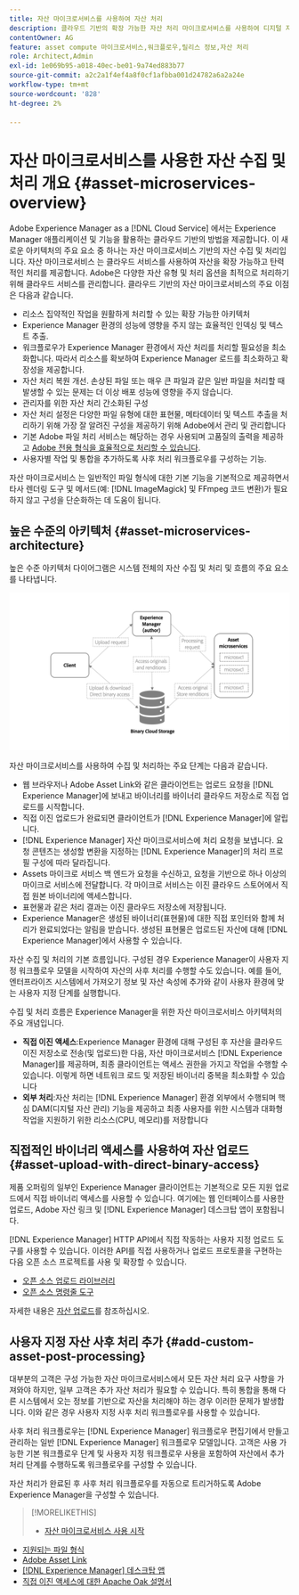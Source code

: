 ```yaml
---
title: 자산 마이크로서비스를 사용하여 자산 처리
description: 클라우드 기반의 확장 가능한 자산 처리 마이크로서비스를 사용하여 디지털 자산을 처리합니다.
contentOwner: AG
feature: asset compute 마이크로서비스,워크플로우,릴리스 정보,자산 처리
role: Architect,Admin
exl-id: 1e069b95-a018-40ec-be01-9a74ed883b77
source-git-commit: a2c2a1f4ef4a8f0cf1afbba001d24782a6a2a24e
workflow-type: tm+mt
source-wordcount: '828'
ht-degree: 2%

---
```


# 자산 마이크로서비스를 사용한 자산 수집 및 처리 개요 {#asset-microservices-overview}

Adobe Experience Manager as a [!DNL Cloud Service] 에서는 Experience Manager 애플리케이션 및 기능을 활용하는 클라우드 기반의 방법을 제공합니다. 이 새로운 아키텍처의 주요 요소 중 하나는 자산 마이크로서비스 기반의 자산 수집 및 처리입니다. 자산 마이크로서비스 는 클라우드 서비스를 사용하여 자산을 확장 가능하고 탄력적인 처리를 제공합니다. Adobe은 다양한 자산 유형 및 처리 옵션을 최적으로 처리하기 위해 클라우드 서비스를 관리합니다. 클라우드 기반의 자산 마이크로서비스의 주요 이점은 다음과 같습니다.

* 리소스 집약적인 작업을 원활하게 처리할 수 있는 확장 가능한 아키텍처
* Experience Manager 환경의 성능에 영향을 주지 않는 효율적인 인덱싱 및 텍스트 추출.
* 워크플로우가 Experience Manager 환경에서 자산 처리를 처리할 필요성을 최소화합니다. 따라서 리소스를 확보하여 Experience Manager 로드를 최소화하고 확장성을 제공합니다.
* 자산 처리 복원 개선. 손상된 파일 또는 매우 큰 파일과 같은 일반 파일을 처리할 때 발생할 수 있는 문제는 더 이상 배포 성능에 영향을 주지 않습니다.
* 관리자를 위한 자산 처리 간소화된 구성
* 자산 처리 설정은 다양한 파일 유형에 대한 표현물, 메타데이터 및 텍스트 추출을 처리하기 위해 가장 잘 알려진 구성을 제공하기 위해 Adobe에서 관리 및 관리합니다
* 기본 Adobe 파일 처리 서비스는 해당하는 경우 사용되며 고품질의 출력을 제공하고 [Adobe 전용 형식을 효율적으로 처리할 수 있습니다](file-format-support.md).
* 사용자별 작업 및 통합을 추가하도록 사후 처리 워크플로우를 구성하는 기능.

자산 마이크로서비스 는 일반적인 파일 형식에 대한 기본 기능을 기본적으로 제공하면서 타사 렌더링 도구 및 메서드(예: [!DNL ImageMagick] 및 FFmpeg 코드 변환)가 필요하지 않고 구성을 단순화하는 데 도움이 됩니다.

## 높은 수준의 아키텍처 {#asset-microservices-architecture}

높은 수준 아키텍처 다이어그램은 시스템 전체의 자산 수집 및 처리 및 흐름의 주요 요소를 나타냅니다.

<!-- Proposed DRAFT diagram for asset microservices overview - see section "Asset processing - high-level diagram" in the PPTX deck

https://adobe-my.sharepoint.com/personal/gklebus_adobe_com/_layouts/15/guestaccess.aspx?guestaccesstoken=jexDC5ZnepXSt6dTPciH66TzckS1BPEfdaZuSgHugL8%3D&docid=2_1ec37f0bd4cc74354b4f481cd420e07fc&rev=1&e=CdgElS
-->

![자산 마이크로서비스를 사용한 자산 수집 및 ](assets/asset-microservices-overview.png "처리자산 마이크로서비스를 사용한 자산 수집 및 처리")

자산 마이크로서비스를 사용하여 수집 및 처리하는 주요 단계는 다음과 같습니다.

* 웹 브라우저나 Adobe Asset Link와 같은 클라이언트는 업로드 요청을 [!DNL Experience Manager]에 보내고 바이너리를 바이너리 클라우드 저장소로 직접 업로드를 시작합니다.
* 직접 이진 업로드가 완료되면 클라이언트가 [!DNL Experience Manager]에 알립니다.
* [!DNL Experience Manager] 자산 마이크로서비스에 처리 요청을 보냅니다. 요청 콘텐츠는 생성할 변환을 지정하는 [!DNL Experience Manager]의 처리 프로필 구성에 따라 달라집니다.
* Assets 마이크로 서비스 백 엔드가 요청을 수신하고, 요청을 기반으로 하나 이상의 마이크로 서비스에 전달합니다. 각 마이크로 서비스는 이진 클라우드 스토어에서 직접 원본 바이너리에 액세스합니다.
* 표현물과 같은 처리 결과는 이진 클라우드 저장소에 저장됩니다.
* Experience Manager은 생성된 바이너리(표현물)에 대한 직접 포인터와 함께 처리가 완료되었다는 알림을 받습니다. 생성된 표현물은 업로드된 자산에 대해 [!DNL Experience Manager]에서 사용할 수 있습니다.

자산 수집 및 처리의 기본 흐름입니다. 구성된 경우 Experience Manager이 사용자 지정 워크플로우 모델을 시작하여 자산의 사후 처리를 수행할 수도 있습니다. 예를 들어, 엔터프라이즈 시스템에서 가져오기 정보 및 자산 속성에 추가와 같이 사용자 환경에 맞는 사용자 지정 단계를 실행합니다.

수집 및 처리 흐름은 Experience Manager을 위한 자산 마이크로서비스 아키텍처의 주요 개념입니다.

* **직접 이진 액세스**:Experience Manager 환경에 대해 구성된 후 자산을 클라우드 이진 저장소로 전송(및 업로드)한 다음, 자산 마이크로서비스 [!DNL Experience Manager]를 제공하며, 최종 클라이언트는 액세스 권한을 가지고 작업을 수행할 수 있습니다. 이렇게 하면 네트워크 로드 및 저장된 바이너리 중복을 최소화할 수 있습니다
* **외부 처리**:자산 처리는  [!DNL Experience Manager] 환경 외부에서 수행되며 핵심 DAM(디지털 자산 관리) 기능을 제공하고 최종 사용자를 위한 시스템과 대화형 작업을 지원하기 위한 리소스(CPU, 메모리)를 저장합니다

## 직접적인 바이너리 액세스를 사용하여 자산 업로드 {#asset-upload-with-direct-binary-access}

제품 오퍼링의 일부인 Experience Manager 클라이언트는 기본적으로 모든 지원 업로드에서 직접 바이너리 액세스를 사용할 수 있습니다. 여기에는 웹 인터페이스를 사용한 업로드, Adobe 자산 링크 및 [!DNL Experience Manager] 데스크탑 앱이 포함됩니다.

[!DNL Experience Manager] HTTP API에서 직접 작동하는 사용자 지정 업로드 도구를 사용할 수 있습니다. 이러한 API를 직접 사용하거나 업로드 프로토콜을 구현하는 다음 오픈 소스 프로젝트를 사용 및 확장할 수 있습니다.

* [오픈 소스 업로드 라이브러리](https://github.com/adobe/aem-upload)
* [오픈 소스 명령줄 도구](https://github.com/adobe/aio-cli-plugin-aem)

자세한 내용은 [자산 업로드](add-assets.md)를 참조하십시오.

## 사용자 지정 자산 사후 처리 추가 {#add-custom-asset-post-processing}

대부분의 고객은 구성 가능한 자산 마이크로서비스에서 모든 자산 처리 요구 사항을 가져와야 하지만, 일부 고객은 추가 자산 처리가 필요할 수 있습니다. 특히 통합을 통해 다른 시스템에서 오는 정보를 기반으로 자산을 처리해야 하는 경우 이러한 문제가 발생합니다. 이와 같은 경우 사용자 지정 사후 처리 워크플로우를 사용할 수 있습니다.

사후 처리 워크플로우는 [!DNL Experience Manager] 워크플로우 편집기에서 만들고 관리하는 일반 [!DNL Experience Manager] 워크플로우 모델입니다. 고객은 사용 가능한 기본 워크플로우 단계 및 사용자 지정 워크플로우 사용을 포함하여 자산에서 추가 처리 단계를 수행하도록 워크플로우를 구성할 수 있습니다.

자산 처리가 완료된 후 사후 처리 워크플로우를 자동으로 트리거하도록 Adobe Experience Manager을 구성할 수 있습니다.

<!-- TBD asgupta, Engg: Create some asset-microservices-data-flow-diagram.
-->

>[!MORELIKETHIS]
>
>* [자산 마이크로서비스 사용 시작](asset-microservices-configure-and-use.md)
* [지원되는 파일 형식](file-format-support.md)
* [Adobe Asset Link](https://helpx.adobe.com/kr/enterprise/using/adobe-asset-link.html)
* [[!DNL Experience Manager] 데스크탑 앱](https://experienceleague.adobe.com/docs/experience-manager-desktop-app/using/introduction.html)
* [직접 이진 액세스에 대한 Apache Oak 설명서](https://jackrabbit.apache.org/oak/docs/features/direct-binary-access.html)

